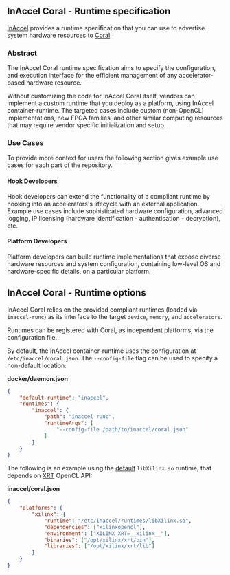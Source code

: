 ## InAccel Coral - Runtime specification

[InAccel](https://inaccel.com) provides a runtime specification that you can use to advertise system hardware resources to [Coral](https://inaccel.com/coral).

### Abstract

The InAccel Coral runtime specification aims to specify the configuration, and execution interface for the efficient management of any accelerator-based hardware resource.

Without customizing the code for InAccel Coral itself, vendors can implement a custom runtime that you deploy as a platform, using InAccel container-runtime. The targeted cases include custom (non-OpenCL) implementations, new FPGA families, and other similar computing resources that may require vendor specific initialization and setup.

### Use Cases

To provide more context for users the following section gives example use cases for each part of the repository.

#### Hook Developers

Hook developers can extend the functionality of a compliant runtime by hooking into an accelerators's lifecycle with an external application. Example use cases include sophisticated hardware configuration, advanced logging, IP licensing (hardware identification - authentication - decryption), etc.

#### Platform Developers

Platform developers can build runtime implementations that expose diverse hardware resources and system configuration, containing low-level OS and hardware-specific details, on a particular platform.

## InAccel Coral - Runtime options

InAccel Coral relies on the provided compliant runtimes (loaded via `inaccel-runc`) as its interface to the target `device`, `memory`, and `accelerators`.

Runtimes can be registered with Coral, as independent platforms, via the configuration file.

By default, the InAccel container-runtime uses the configuration at `/etc/inaccel/coral.json`. The `--config-file` flag can be used to specify a non-default location:

**docker/daemon.json**
```json
{
	"default-runtime": "inaccel",
	"runtimes": {
		"inaccel": {
			"path": "inaccel-runc",
			"runtimeArgs": [
				"--config-file /path/to/inaccel/coral.json"
			]
		}
	}
}
```

The following is an example using the [default](https://github.com/inaccel/runtime/tree/default) `libXilinx.so` runtime, that depends on [XRT](https://github.com/Xilinx/XRT) OpenCL API:

**inaccel/coral.json**
```json
{
	"platforms": {
		"xilinx": {
			"runtime": "/etc/inaccel/runtimes/libXilinx.so",
			"dependencies": ["xilinxopencl"],
			"environment": ["XILINX_XRT=__xilinx__"],
			"binaries": ["/opt/xilinx/xrt/bin"],
			"libraries": ["/opt/xilinx/xrt/lib"]
		}
	}
}
```
